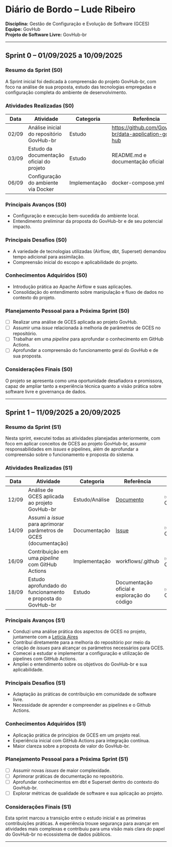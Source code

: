 # Diário de Bordo – Lude Ribeiro

**Disciplina:** Gestão de Configuração e Evolução de Software (GCES)  
**Equipe:** GovHub  
**Projeto de Software Livre:** GovHub-br

---

## Sprint 0 – 01/09/2025 a 10/09/2025

### Resumo da Sprint (S0)

A Sprint inicial foi dedicada à compreensão do projeto GovHub-br, com foco na análise de sua proposta, estudo das tecnologias empregadas e configuração completa do ambiente de desenvolvimento.

### Atividades Realizadas (S0)

| Data  | Atividade                                 | Categoria     | Referência                                              | Status       |
| ----- | ----------------------------------------- | ------------- | ------------------------------------------------------- | ------------ |
| 02/09 | Análise inicial do repositório GovHub-br  | Estudo        | <https://github.com/GovHub-br/data-application-gov-hub> | ✅ Concluído |
| 03/09 | Estudo da documentação oficial do projeto | Estudo        | README.md e documentação oficial                        | ✅ Concluído |
| 06/09 | Configuração do ambiente via Docker       | Implementação | docker-compose.yml                                      | ✅ Concluído |

### Principais Avanços (S0)

-   Configuração e execução bem-sucedida do ambiente local.
-   Entendimento preliminar da proposta do GovHub-br e de seu potencial impacto.

### Principais Desafios (S0)

-   A variedade de tecnologias utilizadas (Airflow, dbt, Superset) demandou tempo adicional para assimilação.
-   Compreensão inicial do escopo e aplicabilidade do projeto.

### Conhecimentos Adquiridos (S0)

-   Introdução prática ao Apache Airflow e suas aplicações.
-   Consolidação do entendimento sobre manipulação e fluxo de dados no contexto do projeto.

### Planejamento Pessoal para a Próxima Sprint (S0)

-   [ ] Realizar uma análise de GCES aplicada ao projeto GovHub.
-   [ ] Assumir uma _issue_ relacionada à melhoria de parâmetros de GCES no repositório.
-   [ ] Trabalhar em uma _pipeline_ para aprofundar o conhecimento em GitHub Actions.
-   [ ] Aprofundar a compreensão do funcionamento geral do GovHub e de sua proposta.

### Considerações Finais (S0)

O projeto se apresenta como uma oportunidade desafiadora e promissora, capaz de ampliar tanto a experiência técnica quanto a visão prática sobre software livre e governança de dados.

---

## Sprint 1 – 11/09/2025 a 20/09/2025

### Resumo da Sprint (S1)

Nesta sprint, executei todas as atividades planejadas anteriormente, com foco em aplicar conceitos de GCES ao projeto GovHub-br, assumir responsabilidades em _issues_ e pipelines, além de aprofundar a compreensão sobre o funcionamento e proposta do sistema.

### Atividades Realizadas (S1)

| Data  | Atividade                                                         | Categoria      | Referência                                                                | Status       |
| ----- | ----------------------------------------------------------------- | -------------- | ------------------------------------------------------------------------- | ------------ |
| 12/09 | Análise de GCES aplicada ao projeto GovHub-br                     | Estudo/Análise | [Documento](../GCES/checklist.md)                                         | ✅ Concluído |
| 14/09 | Assumi a _issue_ para aprimorar parâmetros de GCES (documentação) | Documentação   | [Issue](https://github.com/GCES-GovHub-2025-2/GovHub-relatorios/issues/6) | ✅ Concluído |
| 16/09 | Contribuição em uma _pipeline_ com GitHub Actions                 | Implementação  | workflows/.github                                                         | ✅ Concluído |
| 18/09 | Estudo aprofundado do funcionamento e proposta do GovHub-br       | Estudo         | Documentação oficial e exploração do código                               | ✅ Concluído |

### Principais Avanços (S1)

-   Conduzi uma análise prática dos aspectos de GCES no projeto, juntamente com a [Leticia Aires](https://github.com/LeticiaAires)
-   Contribuí diretamente para a melhoria do repositório por meio da criação de _issues_ para alcançar os parâmetros necessários para GCES.
-   Comecei a estudar e implementar a configuração e utilização de pipelines com GitHub Actions.
-   Ampliei o entendimento sobre os objetivos do GovHub-br e sua aplicabilidade.

### Principais Desafios (S1)

-   Adaptação às práticas de contribuição em comunidade de software livre.
-   Necessidade de aprender e compreender as pipelines e o Github Actions.

### Conhecimentos Adquiridos (S1)

-   Aplicação prática de princípios de GCES em um projeto real.
-   Experiência inicial com GitHub Actions para integração contínua.
-   Maior clareza sobre a proposta de valor do GovHub-br.

### Planejamento Pessoal para a Próxima Sprint (S1)

-   [ ] Assumir novas _issues_ de maior complexidade.
-   [ ] Aprimorar práticas de documentação no repositório.
-   [ ] Aprofundar conhecimentos em dbt e Superset dentro do contexto do GovHub-br.
-   [ ] Explorar métricas de qualidade de software e sua aplicação ao projeto.

### Considerações Finais (S1)

Esta sprint marcou a transição entre o estudo inicial e as primeiras contribuições práticas. A experiência trouxe segurança para avançar em atividades mais complexas e contribuiu para uma visão mais clara do papel do GovHub-br no ecossistema de dados públicos.

---
